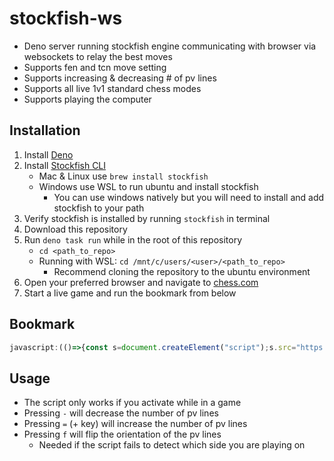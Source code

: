 # stockfish-ws
- Deno server running stockfish engine communicating with browser via websockets to relay the best moves
- Supports fen and tcn move setting
- Supports increasing & decreasing # of pv lines
- Supports all live 1v1 standard chess modes
- Supports playing the computer

## Installation
1. Install [Deno](https://deno.land/manual@v1.30.2/getting_started/installation)
2. Install [Stockfish CLI](https://stockfishchess.org/download/)
    - Mac & Linux use `brew install stockfish`
    - Windows use WSL to run ubuntu and install stockfish
        - You can use windows natively but you will need to install and add stockfish to your path
3. Verify stockfish is installed by running `stockfish` in terminal
4. Download this repository
5. Run `deno task run` while in the root of this repository
    - `cd <path_to_repo>`
    - Running with WSL: `cd /mnt/c/users/<user>/<path_to_repo>`
        - Recommend cloning the repository to the ubuntu environment
6. Open your preferred browser and navigate to [chess.com](https://www.chess.com/)
7. Start a live game and run the bookmark from below

## Bookmark
```js
javascript:(()=>{const s=document.createElement("script");s.src="https://undercovergoose.github.io/stockfish-ws/bookmark.js";document.body.appendChild(s)})();void 0
```

## Usage
- The script only works if you activate while in a game
- Pressing `-` will decrease the number of pv lines
- Pressing `=` (+ key) will increase the number of pv lines
- Pressing `f` will flip the orientation of the pv lines
    - Needed if the script fails to detect which side you are playing on